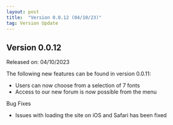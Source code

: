 ```yaml
---
layout: post
title:  "Version 0.0.12 (04/10/23)"
tag: Version Update
---
```

<h2>Version 0.0.12</h2>

Released on: 04/10/2023

The following new features can be found in version 0.0.11:

- Users can now choose from a selection of 7 fonts
- Access to our new forum is now possible from the menu

Bug Fixes

- Issues with loading the site on iOS and Safari has been fixed